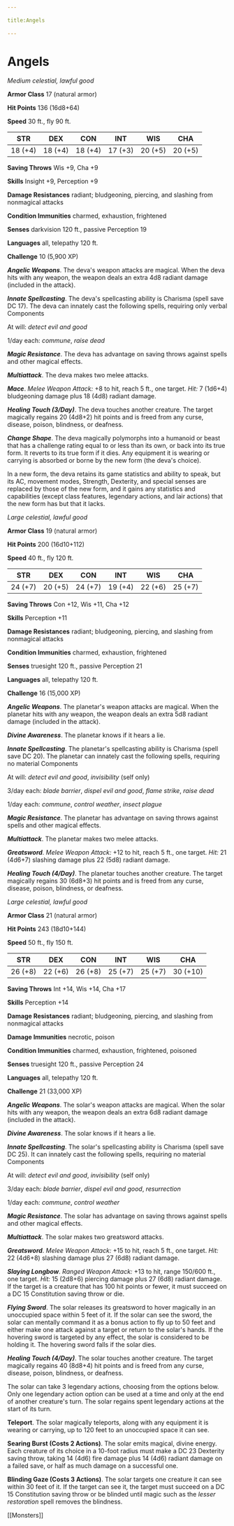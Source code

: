 --- 
title:Angels 
---
# Angels


*Medium celestial, lawful good*

**Armor Class** 17 (natural armor)

**Hit Points** 136 (16d8+64)

**Speed** 30 ft., fly 90 ft.

| STR     | DEX     | CON     | INT     | WIS     | CHA     |
|---------|---------|---------|---------|---------|---------|
| 18 (+4) | 18 (+4) | 18 (+4) | 17 (+3) | 20 (+5) | 20 (+5) |

**Saving Throws** Wis +9, Cha +9

**Skills** Insight +9, Perception +9

**Damage Resistances** radiant; bludgeoning, piercing, and slashing from nonmagical attacks

**Condition Immunities** charmed, exhaustion, frightened

**Senses** darkvision 120 ft., passive Perception 19

**Languages** all, telepathy 120 ft.

**Challenge** 10 (5,900 XP)

***Angelic Weapons***. The deva's weapon attacks are magical. When the deva hits with any weapon, the weapon deals an extra 4d8 radiant damage (included in the attack).

***Innate Spellcasting***. The deva's spellcasting ability is Charisma (spell save DC 17). The deva can innately cast the following spells, requiring only verbal Components

At will: *detect evil and good*

1/day each: *commune*, *raise dead*

***Magic Resistance***. The deva has advantage on saving throws against spells and other magical effects.


***Multiattack***. The deva makes two melee attacks.

***Mace***. *Melee Weapon Attack:* +8 to hit, reach 5 ft., one target. *Hit:* 7 (1d6+4) bludgeoning damage plus 18 (4d8) radiant damage.

***Healing Touch (3/Day)***. The deva touches another creature. The target magically regains 20 (4d8+2) hit points and is freed from any curse, disease, poison, blindness, or deafness.

***Change Shape***. The deva magically polymorphs into a humanoid or beast that has a challenge rating equal to or less than its own, or back into its true form. It reverts to its true form if it dies. Any equipment it is wearing or carrying is absorbed or borne by the new form (the deva's choice).

In a new form, the deva retains its game statistics and ability to speak, but its AC, movement modes, Strength, Dexterity, and special senses are replaced by those of the new form, and it gains any statistics and capabilities (except class features, legendary actions, and lair actions) that the new form has but that it lacks.


*Large celestial, lawful good*

**Armor Class** 19 (natural armor)

**Hit Points** 200 (16d10+112)

**Speed** 40 ft., fly 120 ft.

| STR     | DEX     | CON     | INT     | WIS     | CHA     |
|---------|---------|---------|---------|---------|---------|
| 24 (+7) | 20 (+5) | 24 (+7) | 19 (+4) | 22 (+6) | 25 (+7) |

**Saving Throws** Con +12, Wis +11, Cha +12

**Skills** Perception +11

**Damage Resistances** radiant; bludgeoning, piercing, and slashing from nonmagical attacks

**Condition Immunities** charmed, exhaustion, frightened

**Senses** truesight 120 ft., passive Perception 21

**Languages** all, telepathy 120 ft.

**Challenge** 16 (15,000 XP)

***Angelic Weapons***. The planetar's weapon attacks are magical. When the planetar hits with any weapon, the weapon deals an extra 5d8 radiant damage (included in the attack).

***Divine Awareness***. The planetar knows if it hears a lie.

***Innate Spellcasting***. The planetar's spellcasting ability is Charisma (spell save DC 20). The planetar can innately cast the following spells, requiring no material Components

At will: *detect evil and good*, *invisibility* (self only)

3/day each: *blade barrier*, *dispel evil and good*, *flame strike*, *raise dead*

1/day each: *commune*, *control weather*, *insect plague*

***Magic Resistance***. The planetar has advantage on saving throws against spells and other magical effects.


***Multiattack***. The planetar makes two melee attacks.

***Greatsword***. *Melee Weapon Attack:* +12 to hit, reach 5 ft., one target. *Hit:* 21 (4d6+7) slashing damage plus 22 (5d8) radiant damage.

***Healing Touch (4/Day)***. The planetar touches another creature. The target magically regains 30 (6d8+3) hit points and is freed from any curse, disease, poison, blindness, or deafness.


*Large celestial, lawful good*

**Armor Class** 21 (natural armor)

**Hit Points** 243 (18d10+144)

**Speed** 50 ft., fly 150 ft.

| STR     | DEX     | CON     | INT     | WIS     | CHA      |
|---------|---------|---------|---------|---------|----------|
| 26 (+8) | 22 (+6) | 26 (+8) | 25 (+7) | 25 (+7) | 30 (+10) |

**Saving Throws** Int +14, Wis +14, Cha +17

**Skills** Perception +14

**Damage Resistances** radiant; bludgeoning, piercing, and slashing from nonmagical attacks

**Damage Immunities** necrotic, poison

**Condition Immunities** charmed, exhaustion, frightened, poisoned

**Senses** truesight 120 ft., passive Perception 24

**Languages** all, telepathy 120 ft.

**Challenge** 21 (33,000 XP)

***Angelic Weapons***. The solar's weapon attacks are magical. When the solar hits with any weapon, the weapon deals an extra 6d8 radiant damage (included in the attack).

***Divine Awareness***. The solar knows if it hears a lie.

***Innate Spellcasting***. The solar's spellcasting ability is Charisma (spell save DC 25). It can innately cast the following spells, requiring no material Components

At will: *detect evil and good*, *invisibility* (self only)

3/day each: *blade barrier*, *dispel evil and good*, *resurrection*

1/day each: *commune*, *control weather*

***Magic Resistance***. The solar has advantage on saving throws against spells and other magical effects.


***Multiattack***. The solar makes two greatsword attacks.

***Greatsword***. *Melee Weapon Attack:* +15 to hit, reach 5 ft., one target. *Hit:* 22 (4d6+8) slashing damage plus 27 (6d8) radiant damage.

***Slaying Longbow***. *Ranged Weapon Attack:* +13 to hit, range 150/600 ft., one target. *Hit:* 15 (2d8+6) piercing damage plus 27 (6d8) radiant damage. If the target is a creature that has 100 hit points or fewer, it must succeed on a DC 15 Constitution saving throw or die.

***Flying Sword***. The solar releases its greatsword to hover magically in an unoccupied space within 5 feet of it. If the solar can see the sword, the solar can mentally command it as a bonus action to fly up to 50 feet and either make one attack against a target or return to the solar's hands. If the hovering sword is targeted by any effect, the solar is considered to be holding it. The hovering sword falls if the solar dies.

***Healing Touch (4/Day)***. The solar touches another creature. The target magically regains 40 (8d8+4) hit points and is freed from any curse, disease, poison, blindness, or deafness.


The solar can take 3 legendary actions, choosing from the options below. Only one legendary action option can be used at a time and only at the end of another creature's turn. The solar regains spent legendary actions at the start of its turn.

**Teleport**. The solar magically teleports, along with any equipment it is wearing or carrying, up to 120 feet to an unoccupied space it can see.

**Searing Burst (Costs 2 Actions)**. The solar emits magical, divine energy. Each creature of its choice in a 10-foot radius must make a DC 23 Dexterity saving throw, taking 14 (4d6) fire damage plus 14 (4d6) radiant damage on a failed save, or half as much damage on a successful one.

**Blinding Gaze (Costs 3 Actions)**. The solar targets one creature it can see within 30 feet of it. If the target can see it, the target must succeed on a DC 15 Constitution saving throw or be blinded until magic such as the *lesser restoration* spell removes the blindness.


[[Monsters]]
